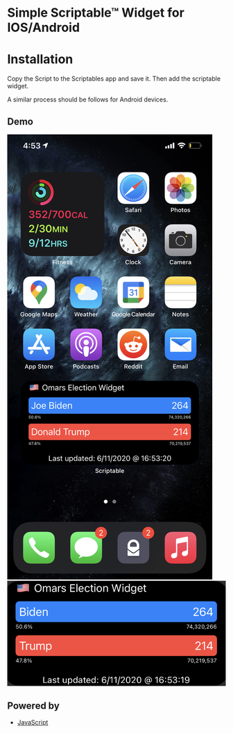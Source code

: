 # Simple Scriptable™ Widget for IOS/Android 



# Installation 

Copy the Script to the Scriptables app and save it. 
Then add the scriptable widget. 

A similar process should be follows for Android devices. 



##  Demo

![Iterm](./screen.jpeg "Home Screen")
![Iterm](./screen1.jpeg "Preview")





## Powered by

- [JavaScript](http://python.org)






